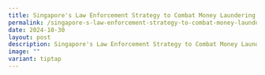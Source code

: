 ```yaml
---
title: Singapore's Law Enforcement Strategy to Combat Money Laundering
permalink: /singapore-s-law-enforcement-strategy-to-combat-money-laundering/
date: 2024-10-30
layout: post
description: Singapore's Law Enforcement Strategy to Combat Money Laundering
image: ""
variant: tiptap
---
```


